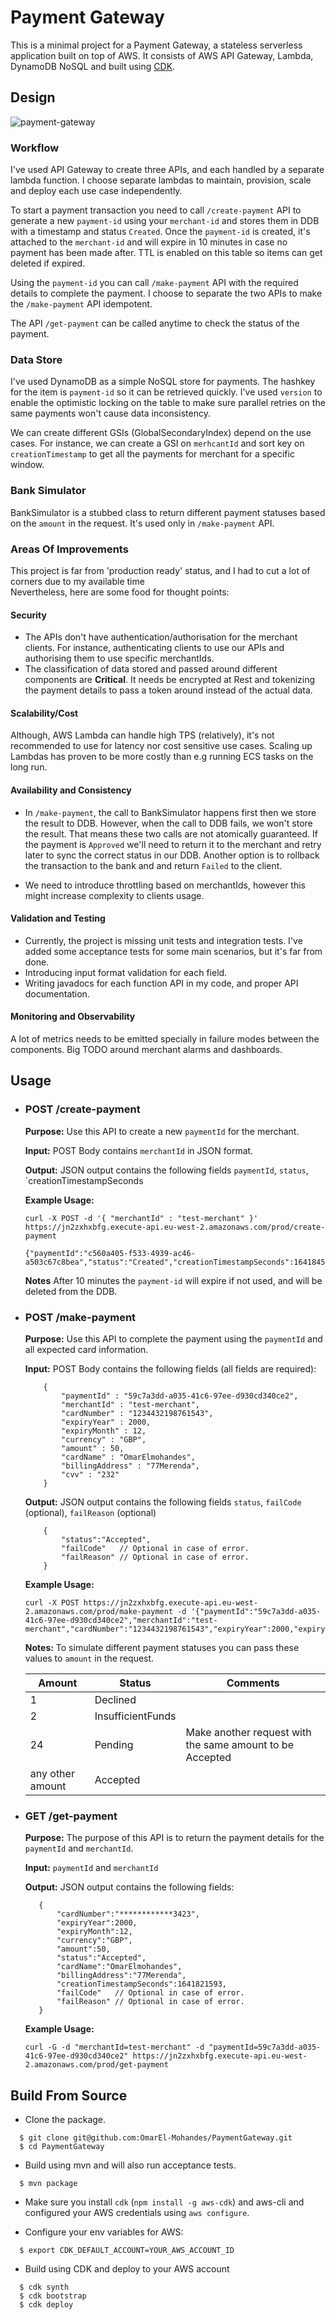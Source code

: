 # Payment Gateway

This is a minimal project for a Payment Gateway, a stateless serverless application built on top of AWS.
It consists of AWS API Gateway, Lambda, DynamoDB NoSQL and built using [CDK](https://docs.aws.amazon.com/cdk/v2/guide/getting_started.html). 

## Design 

![payment-gateway](https://user-images.githubusercontent.com/1239788/148842390-66093bfd-13cc-4396-9e95-85312914d9f4.jpeg)

### Workflow
I've used API Gateway to create three APIs, and each handled by a separate lambda function. I choose separate lambdas to maintain, provision, scale and deploy each use case independently.

To start a payment transaction you need to call `/create-payment` API to generate a new `payment-id` using your `merchant-id` and stores them in DDB 
with a timestamp and status `Created`.
Once the `payment-id` is created, it's attached to the `merchant-id` and will expire in 10 minutes in case no payment 
has been made after. TTL is enabled on this table so items can get deleted if expired. 

Using the `payment-id` you can call `/make-payment` API with the required details to complete the payment.  I choose to separate the two APIs to make the `/make-payment` API idempotent.

The API `/get-payment` can be called anytime to check the status of the payment.

### Data Store
I've used DynamoDB as a simple NoSQL store for payments. The hashkey for the item is `payment-id` so it can be retrieved quickly. I've used `version` to enable the optimistic locking 
on the table to make sure parallel retries on the same payments won't cause data inconsistency. 

We can create different GSIs (GlobalSecondaryIndex) 
depend on the use cases. For instance, we can create a GSI on `merhcantId` and sort key on `creationTimestamp` 
to get all the payments for merchant for a specific window.

### Bank Simulator
BankSimulator is a stubbed class to return different payment statuses based on the `amount` in the request. It's used only in `/make-payment` API.

### Areas Of Improvements 
This project is far from 'production ready' status, and I had to cut a lot of corners due to my available time  
Nevertheless, here are some food for thought points:

#### Security
 - The APIs don't have authentication/authorisation for the merchant clients. For instance, authenticating clients to use our APIs and authorising them 
   to use specific merchantIds.
 - The classification of data stored and passed around different components are **Critical**. It needs be encrypted at Rest and tokenizing the payment 
   details to pass a token around instead of the actual data.

#### Scalability/Cost
Although, AWS Lambda can handle high TPS (relatively), it's not recommended to use for latency nor cost sensitive use cases. Scaling up Lambdas 
has proven to be more costly than e.g running ECS tasks on the long run.

#### Availability and Consistency 
- In `/make-payment`, the call to BankSimulator happens first then we store the result to DDB. However, when the call to DDB fails, we won't store the result. 
That means these two calls are not atomically guaranteed. 
If the payment is `Approved` we'll need to return it to the merchant and retry later to sync the correct status in our DDB. Another option is to rollback the 
transaction to the bank and and return `Failed` to the client.
  
- We need to introduce throttling based on merchantIds, however this might increase complexity to clients usage.

#### Validation and Testing
 - Currently, the project is missing unit tests and integration tests. I've added some acceptance tests for some main scenarios, but it's far from done.
 - Introducing input format validation for each field.
 - Writing javadocs for each function API in my code, and proper API documentation.

#### Monitoring and Observability
A lot of metrics needs to be emitted specially in failure modes between the components. Big TODO around merchant alarms
and dashboards.
 

## Usage

 - ### POST /create-payment
    
    **Purpose:** Use this API to create a new ```paymentId``` for the merchant.
    
    **Input:** POST Body contains `merchantId` in JSON format.

    **Output:** JSON output contains the following fields `paymentId`, `status`, `creationTimestampSeconds

    **Example Usage:**
    
    ```
    curl -X POST -d '{ "merchantId" : "test-merchant" }'  https://jn2zxhxbfg.execute-api.eu-west-2.amazonaws.com/prod/create-payment
    
    {"paymentId":"c560a405-f533-4939-ac46-a503c67c8bea","status":"Created","creationTimestampSeconds":1641845321}
    ```
    **Notes** After 10 minutes the `payment-id` will expire if not used, and will be deleted from the DDB. 
    

 - ### POST /make-payment

   **Purpose:** Use this API to complete the payment using the ```paymentId``` and all expected card information.

   **Input:** POST Body contains the following fields (all fields are required):
    ```
        {
            "paymentId" : "59c7a3dd-a035-41c6-97ee-d930cd340ce2",
            "merchantId" : "test-merchant",
            "cardNumber" : "1234432198761543",
            "expiryYear" : 2000,
            "expiryMonth" : 12,
            "currency" : "GBP",
            "amount" : 50,
            "cardName" : "OmarElmohandes",
            "billingAddress" : "77Merenda",
            "cvv" : "232"
        }
    ```

   **Output:** JSON output contains the following fields `status`, `failCode` (optional), `failReason` (optional)
    ```
        {
            "status":"Accepted",
            "failCode"   // Optional in case of error.
            "failReason" // Optional in case of error.
        }    
    ```

   **Example Usage:**

    ```
    curl -X POST https://jn2zxhxbfg.execute-api.eu-west-2.amazonaws.com/prod/make-payment -d '{"paymentId":"59c7a3dd-a035-41c6-97ee-d930cd340ce2","merchantId":"test-merchant","cardNumber":"1234432198761543","expiryYear":2000,"expiryMonth":12,"currency":"GBP","amount":50,"cardName":"OmarElmohandes","billingAddress":"77Merenda","cvv":"232"}'
    
    ```

    **Notes:** To simulate different payment statuses you can pass these values to `amount` in the request. 
    
   | Amount  | Status  | Comments |
   | --- | --- | ---|
   | 1 | Declined |
   | 2 | InsufficientFunds |
   | 24 | Pending | Make another request with the same amount to be Accepted
   | any other amount | Accepted |

 - ### GET /get-payment

   **Purpose:** The purpose of this API is to return the payment details for the ```paymentId``` and ```merchantId```.

   **Input:** `paymentId` and `merchantId`

   **Output:** JSON output contains the following fields:
    ```
       {
           "cardNumber":"************3423",
           "expiryYear":2000,
           "expiryMonth":12,
           "currency":"GBP",
           "amount":50,
           "status":"Accepted",
           "cardName":"OmarElmohandes",
           "billingAddress":"77Merenda",
           "creationTimestampSeconds":1641821593,
           "failCode"   // Optional in case of error.
           "failReason" // Optional in case of error.
       }
    ```
   
   **Example Usage:**

    ```
    curl -G -d "merchantId=test-merchant" -d "paymentId=59c7a3dd-a035-41c6-97ee-d930cd340ce2" https://jn2zxhxbfg.execute-api.eu-west-2.amazonaws.com/prod/get-payment    
    ```

## Build From Source
- Clone the package.
```
  $ git clone git@github.com:OmarEl-Mohandes/PaymentGateway.git
  $ cd PaymentGateway
```
- Build using mvn and will also run acceptance tests.
```
  $ mvn package
```
- Make sure you install `cdk` (`npm install -g aws-cdk`) and aws-cli and configured your AWS credentials using `aws configure`.

- Configure your env variables for AWS:
```
  $ export CDK_DEFAULT_ACCOUNT=YOUR_AWS_ACCOUNT_ID
```

- Build using CDK and deploy to your AWS account
```
  $ cdk synth
  $ cdk bootstrap
  $ cdk deploy
```

